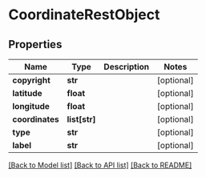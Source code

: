 # CoordinateRestObject

## Properties
Name | Type | Description | Notes
------------ | ------------- | ------------- | -------------
**copyright** | **str** |  | [optional] 
**latitude** | **float** |  | [optional] 
**longitude** | **float** |  | [optional] 
**coordinates** | **list[str]** |  | [optional] 
**type** | **str** |  | [optional] 
**label** | **str** |  | [optional] 

[[Back to Model list]](../README.md#documentation-for-models) [[Back to API list]](../README.md#documentation-for-api-endpoints) [[Back to README]](../README.md)

